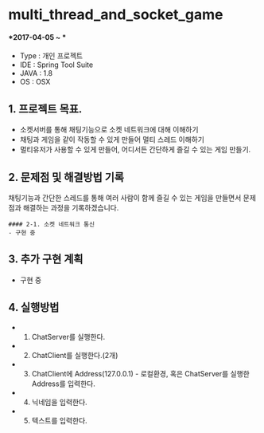 # multi_thread_and_socket_game

#### *2017-04-05 ~ *  

- Type : 개인 프로젝트
- IDE : Spring Tool Suite
- JAVA : 1.8
- OS : OSX  


## 1. 프로젝트 목표.
- 소켓서버를 통해 채팅기능으로 소켓 네트워크에 대해 이해하기
- 채팅과 게임을 같이 작동할 수 있게 만들어 멀티 스레드 이해하기
- 멀티유저가 사용할 수 있게 만들어, 어디서든 간단하게 즐길 수 있는 게임 만들기.


## 2. 문제점 및 해결방법 기록  
채팅기능과 간단한 스레드를 통해 여러 사람이 함께 즐길 수 있는 게임을 만들면서 문제점과 해결하는 과정을 기록하겠습니다.

	#### 2-1. 소켓 네트워크 통신
	- 구현 중


## 3. 추가 구현 계획 
- 구현 중 


## 4. 실행방법
- 1. ChatServer를 실행한다.
- 2. ChatClient를 실행한다.(2개)
- 3. ChatClient에 Address(127.0.0.1) - 로컬환경, 혹은 ChatServer를 실행한 Address를 입력한다.
- 4. 닉네임을 입력한다.
- 5. 텍스트를 입력한다.
